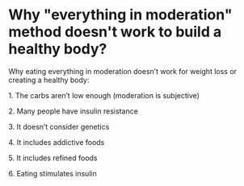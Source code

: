 # Why "everything in moderation" method doesn't work to build a healthy body?

Why eating everything in moderation doesn’t work for weight loss or creating a healthy body:

1\. The carbs aren’t low enough (moderation is subjective)

2\. Many people have insulin resistance

3\. It doesn’t consider genetics

4\. It includes addictive foods

5\. It includes refined foods

6\. Eating stimulates insulin